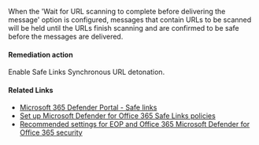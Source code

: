 When the 'Wait for URL scanning to complete before delivering the message' option is configured, messages that contain URLs to be scanned will be held until the URLs finish scanning and are confirmed to be safe before the messages are delivered.

#### Remediation action
Enable Safe Links Synchronous URL detonation.

#### Related Links

* [Microsoft 365 Defender Portal - Safe links](https://security.microsoft.com/safelinksv2) 
* [Set up Microsoft Defender for Office 365 Safe Links policies](https://aka.ms/orca-atpp-docs-10) 
* [Recommended settings for EOP and Office 365 Microsoft Defender for Office 365 security](https://aka.ms/orca-atpp-docs-7)
